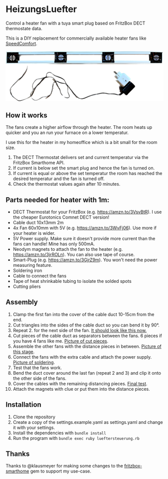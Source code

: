# HeizungsLuefter

Control a heater fan with a tuya smart plug based on FritzBox DECT thermostate data.

This is a DIY replacement for commercially available heater fans like [SpeedComfort](https://amzn.to/3G4wfZ8).

![Picture of a DIY heater fan](/docs/images/fan.png)

## How it works
The fans create a higher airflow through the heater. The room heats up quicker and you an run your furnace on a lower temperatur. 

I use this for the heater in my homeoffice which is a bit small for the room size.

1. The DECT Thermostat delivers set and current temperatur via the FritzBox Smarthome API.
2. If current is below set the smart plug and hence the fan is turned on.
3. If current is equal or above the set temperatur the room has reached the desired temperatur and the fan is turned off.
4. Check the thermostat values again after 10 minutes.

## Parts needed for heater with 1m:
- DECT Thermostat for your FritzBox (e.g. https://amzn.to/3VsvBtR). I use the cheaper Eurotonics Comnet DECT version!
- Cable duct 10x13mm 2m
- 4x Fan 60x10mm with 5V (e.g. https://amzn.to/3WvFj06). Use more if your heater is wider.
- 5V Power supply. Make sure it doesn't provide more current than the fans can handle! Mine has only 500mA.
- Neodym magnets to attach the fan to the heater (e.g. https://amzn.to/3jrROLn). You can also use tape of course.
- Smart-Plug (e.g. https://amzn.to/3GjrZ9m). You won't need the power measuring feature.
- Soldering iron
- Cable to connect the fans
- Tape of heat shrinkable tubing to isolate the solded spots
- Cutting pliers

## Assembly
1. Clamp the first fan into the cover of the cable duct 10-15cm from the end.
2. Cut triangles into the sides of the cable duct so you can bend it by 90°.
3. Repeat 2. for the next side of the fan. [It should look like this now.](/docs/images/bend.png)
4. Cut pieces of the cable duct as separators between the fans. 6 pieces if you have 4 fans like me. [Picture of cut pieces](/docs/images/distance-pieces.png).
5. Assemble the other fans with the distance pieces in between. [Picture of this stage](/docs/images/fans-assembled.png).
6. Connect the fans with the extra cable and attach the power supply. [Picture of soldering](/docs/images/soldering.png).
7. Test that the fans work.
8. Bend the duct cover around the last fan (repeat 2 and 3) and clip it onto the other side of the fans. 
9. Cover the cables with the remaining distancing pieces. [Final test](/docs/images/final-test.png).
10. Attach the magnets with clue or put them into the distance pieces.

## Installation
1. Clone the repository
2. Create a copy of the settings.example.yaml as settings.yaml and change it with your settings.
3. Install the dependencies with `bundle install`
4. Run the program with `bundle exec ruby lueftersteuerung.rb`

## Thanks

Thanks to @klausmeyer for making some changes to the [fritzbox-smarthome](https://github.com/klausmeyer/fritzbox-smarthome) gem to support my use-case.


